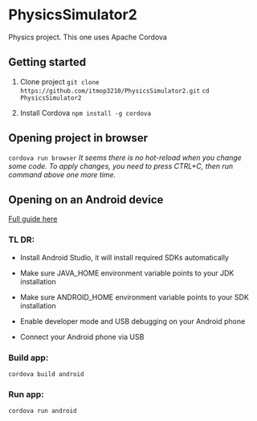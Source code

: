 # PhysicsSimulator2
Physics project. This one uses Apache Cordova

## Getting started
1. Clone project
```git clone https://github.com/itmop3210/PhysicsSimulator2.git```
```cd PhysicsSimulator2```

2. Install Cordova
```npm install -g cordova```

## Opening project in browser
```cordova run browser```
_It seems there is no hot-reload when you change some code. To apply changes, you need to press CTRL+C, then run command above one more time._

## Opening on an Android device
[Full guide here](https://cordova.apache.org/docs/en/latest/guide/platforms/android/index.html)

### TL DR:

- Install Android Studio, it will install required SDKs automatically

- Make sure JAVA_HOME environment variable points to your JDK installation

- Make sure ANDROID_HOME environment variable points to your SDK installation

- Enable developer mode and USB debugging on your Android phone

- Connect your Android phone via USB


### Build app:
```cordova build android```

### Run app:
```cordova run android```
